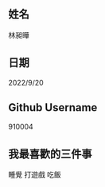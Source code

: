 姓名
----
林昶曄

日期
----
2022/9/20

Github Username
---------------
910004

我最喜歡的三件事
---------------
睡覺 打遊戲 吃飯
